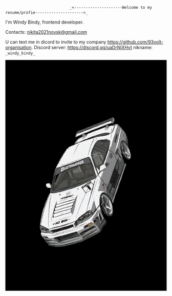                                 _<---------------------Welcome to my resume/profie--------------------->_


I'm Windy Bindy, frontend developer.

Contacts:
nikita2021novsk@gmail.com

U can text me in dicord to invite to my company https://github.com/93volt-organisation.
Discord server: https://discord.gg/uaDrNjXHvt nikname: `_windy_bindy_`


  ![Image alt](https://github.com/WindyBindy/WindyBindy/blob/main/Без%20названия.jpg) 
